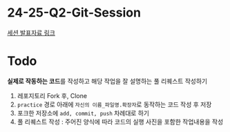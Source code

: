 # 24-25-Q2-Git-Session

[세션 발표자료 링크](https://docs.google.com/presentation/d/1sJ-vVArmkUmi_iL043wwjk8UzXZHfs1FR5FtDweBasA/edit?usp=sharing)

# Todo

**실제로 작동하는 코드**를 작성하고 해당 작업을 잘 설명하는 풀 리퀘스트 작성하기

1. 레포지토리 Fork 후, Clone
2. `practice` 경로 아래에 `자신의 이름_파일명.확장자`로 동작하는 코드 작성 후 저장
3. 포크한 저장소에 `add, commit, push` 차례대로 하기
4. 풀 리퀘스트 작성 : 주어진 양식에 따라 코드의 실행 사진을 포함한 작업내용을 작성
